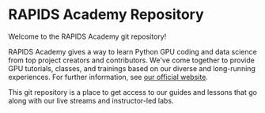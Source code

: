 # RAPIDS Academy Repository

Welcome to the RAPIDS Academy git repository!

RAPIDS Academy gives a way to learn Python GPU coding and data science from top project creators and contributors. We've come together to provide GPU tutorials, classes, and trainings based on our diverse and long-running experiences. For further information, see [our official website](http://learnrapids.com/).

This git repository is a place to get access to our guides and lessons that go along with our live streams and instructor-led labs.
